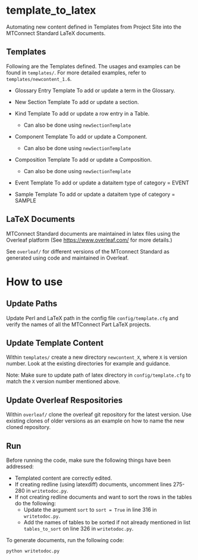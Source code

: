 # template_to_latex
Automating new content defined in Templates from Project Site into the MTConnect Standard LaTeX documents.


Templates
---------

Following are the Templates defined. The usages and examples can be found in `templates/`. For more detailed examples, refer to `templates/newcontent_1.6`.

* Glossary Entry Template
  To add or update a term in the Glossary.

* New Section Template
  To add or update a section.

* Kind Template
  To add or update a row entry in a Table.
  * Can also be done using `newSectionTemplate`

* Component Template
  To add or update a Component.
  * Can also be done using `newSectionTemplate`

* Composition Template
  To add or update a Composition.
  * Can also be done using `newSectionTemplate`

* Event Template
  To add or update a dataitem type of category = EVENT

* Sample Template
  To add or update a dataitem type of category = SAMPLE


LaTeX Documents
---------------

MTConnect Standard documents are maintained in latex files using the Overleaf platform (See https://www.overleaf.com/ for more details.)

See `overleaf/` for different versions of the MTconnect Standard as generated using code and maintained in Overleaf.


# How to use

Update Paths
------------

Update Perl and LaTeX path in the config file `config/template.cfg` and verify the names of all the MTConnect Part LaTeX projects.


Update Template Content
-----------------------

Within `templates/` create a new directory `newcontent_X`, where `X` is version number. Look at the existing directories for example and guidance.

Note: Make sure to update path of latex directory in `config/template.cfg` to match the `X` version number mentioned above.


Update Overleaf Respositories
-----------------------------

Within `overleaf/` clone the overleaf git repository for the latest version. Use existing clones of older versions as an example on how to name the new cloned repository.


Run
---

Before running the code, make sure the following things have been addressed:

* Templated content are correctly edited.
* If creating redline (using latexdiff) documents, uncomment lines 275-280 in `writetodoc.py`.
* If not creating redline documents and want to sort the rows in the tables do the following:
  * Update the argument `sort` to `sort = True` in line 316 in `writetodoc.py`.
  * Add the names of tables to be sorted if not already mentioned in list `tables_to_sort` on line 326 in `writetodoc.py`.

To generate documents, run the following code:
  
  `python writetodoc.py`
